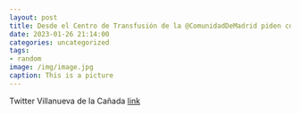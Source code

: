 ```yaml
---
layout: post
title: Desde el Centro de Transfusión de la @ComunidadDeMadrid piden colaboración. El grupo B- está en alerta roja y los grupos 0+, A+ ...
date: 2023-01-26 21:14:00
categories: uncategorized
tags:
- random
image: /img/image.jpg
caption: This is a picture
---
```

Twitter Villanueva de la Cañada [link](https://twitter.com/AytoVDLCanada/status/1618605921890103298)
